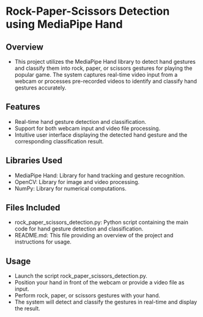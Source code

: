 # Rock-Paper-Scissors Detection using MediaPipe Hand

## Overview
- This project utilizes the MediaPipe Hand library to detect hand gestures and classify them into rock, paper, or scissors gestures for playing the popular game. The system captures real-time video input from a webcam or processes pre-recorded videos to identify and classify hand gestures accurately.

## Features
- Real-time hand gesture detection and classification.
- Support for both webcam input and video file processing.
- Intuitive user interface displaying the detected hand gesture and the corresponding classification result.

## Libraries Used
- MediaPipe Hand: Library for hand tracking and gesture recognition.
- OpenCV: Library for image and video processing.
- NumPy: Library for numerical computations.

## Files Included
- rock_paper_scissors_detection.py: Python script containing the main code for hand gesture detection and classification.
- README.md: This file providing an overview of the project and instructions for usage.

## Usage
- Launch the script rock_paper_scissors_detection.py.
- Position your hand in front of the webcam or provide a video file as input.
- Perform rock, paper, or scissors gestures with your hand.
- The system will detect and classify the gestures in real-time and display the result.

